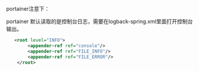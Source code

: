 portainer注意下：

portainer  默认读取的是控制台日志，需要在logback-spring.xml里面打开控制台输出。

```xml
   <root level="INFO">
        <appender-ref ref="console"/>
        <appender-ref ref="FILE_INFO"/>
        <appender-ref ref="FILE_ERROR"/>
    </root>
```

